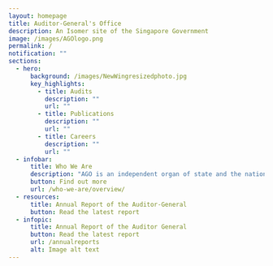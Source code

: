 ```yaml
---
layout: homepage
title: Auditor-General's Office
description: An Isomer site of the Singapore Government
image: /images/AGOlogo.png
permalink: /
notification: ""
sections:
  - hero:
      background: /images/NewWingresizedphoto.jpg
      key_highlights:
        - title: Audits
          description: ""
          url: ""
        - title: Publications
          description: ""
          url: ""
        - title: Careers
          description: ""
          url: ""
  - infobar:
      title: Who We Are
      description: "AGO is an independent organ of state and the national auditor. "
      button: Find out more
      url: /who-we-are/overview/
  - resources:
      title: Annual Report of the Auditor-General
      button: Read the latest report
  - infopic:
      title: Annual Report of the Auditor General
      button: Read the latest report
      url: /annualreports
      alt: Image alt text
---
```

